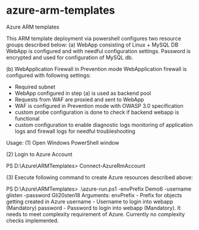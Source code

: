 # azure-arm-templates
Azure ARM templates

This ARM template deployment via powershell configures two resource groups described below:
(a) WebApp consisting of Linux + MySQL DB
WebApp is configured and with needful configuration settings. Password is encrypted and used for configuration of MySQL db.

(b) WebApplication Firewall in Prevention mode
WebApplication firewall is configured with following settings:
- Required subnet
- WebApp configured in step (a) is used as backend pool
- Requests from WAF are proxied and sent to WebApp
- WAF is configured in Prevention mode with OWASP 3.0 specification
- custom probe configuration is done to check if backend webapp is functional
- custom configuration to enable diagnostic logs monitoring of application logs and firewall logs for needful troubleshooting

Usage:
(1) Open Windows PowerShell window

(2) Login to Azure Account

PS D:\Azure\ARMTemplates> Connect-AzureRmAccount

(3) Execute following command to create Azure resources described above:

PS D:\Azure\ARMTemplates> .\azure-run.ps1 -envPrefix Demo6 -username glisten -password Gli20sten18
     Arguments: envPrefix - Prefix for objects getting created in Azure
                username  - Username to login into webapp (Mandatory)
                password  - Password to login into webapp (Mandatory). It needs to meet complexity requirement of Azure. Currently no complexity checks implemented.
                
